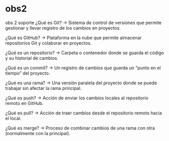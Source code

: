 # obs2
obs 2 soporte
¿Qué es Git? → Sistema de control de versiones que permite gestionar y llevar registro de los cambios en proyectos.

¿Qué es GitHub? → Plataforma en la nube que permite almacenar repositorios Git y colaborar en proyectos.

¿Qué es un repositorio? → Carpeta o contenedor donde se guarda el código y su historial de cambios.

¿Qué es un commit? → Un registro de cambios que guarda un “punto en el tiempo” del proyecto.

¿Qué es una rama? → Una versión paralela del proyecto donde se puede trabajar sin afectar la rama principal.

¿Qué es push? → Acción de enviar los cambios locales al repositorio remoto en GitHub.

¿Qué es pull? → Acción de traer cambios desde el repositorio remoto hacia el local.

¿Qué es merge? → Proceso de combinar cambios de una rama con otra (normalmente con la principal).
